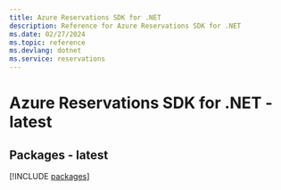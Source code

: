 ```yaml
---
title: Azure Reservations SDK for .NET
description: Reference for Azure Reservations SDK for .NET
ms.date: 02/27/2024
ms.topic: reference
ms.devlang: dotnet
ms.service: reservations
---
```

# Azure Reservations SDK for .NET - latest
## Packages - latest
[!INCLUDE [packages](reservations-index.md)]